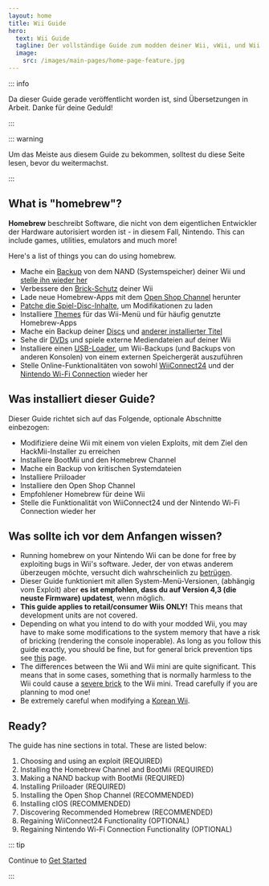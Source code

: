 ```yaml
---
layout: home
title: Wii Guide
hero:
  text: Wii Guide
  tagline: Der vollständige Guide zum modden deiner Wii, vWii, und Wii mini.
  image:
    src: /images/main-pages/home-page-feature.jpg
---
```


::: info

Da dieser Guide gerade veröffentlicht worden ist, sind Übersetzungen in Arbeit. Danke für deine Geduld!

:::

::: warning

Um das Meiste aus diesem Guide zu bekommen, solltest du diese Seite lesen, bevor du weitermachst.

:::

## What is "homebrew"?

**Homebrew** beschreibt Software, die nicht von dem eigentlichen Entwickler der Hardware autorisiert worden ist - in diesem Fall, Nintendo. This can include games, utilities, emulators and much more!

Here's a list of things you can do using homebrew.

- Mache ein [Backup](bootmii) von dem NAND (Systemspeicher) deiner Wii und [stelle ihn wieder her](bootmiirecover)
- Verbessere den [Brick-Schutz](Priiloader) deiner Wii
- Lade neue Homebrew-Apps mit dem [Open Shop Channel](osc) herunter
- [Patche die Spiel-Disc-Inhalte](https://wiki.hacks.guide/wiki/Wii:Riivolution), um Modifikationen zu laden
- Installiere [Themes](themes) für das Wii-Menü und für häufig genutzte Homebrew-Apps
- Mache ein Backup deiner [Discs](dump-games) und [anderer installierter Titel](dump-wads)
- Sehe dir [DVDs](recommended-homebrew#entertainment) und spiele externe Mediendateien auf deiner Wii
- Installiere einen [USB-Loader](wii-loaders), um Wii-Backups (und Backups von anderen Konsolen) von einem externen Speichergerät auszuführen
- Stelle Online-Funktionalitäten von sowohl [WiiConnect24](wiiconnect24) und der [Nintendo Wi-Fi Connection](wiimmfi) wieder her

## Was installiert dieser Guide?

Dieser Guide richtet sich auf das Folgende, optionale Abschnitte einbezogen:

- Modifiziere deine Wii mit einem von vielen Exploits, mit dem Ziel den HackMii-Installer zu erreichen
- Installiere BootMii und den Homebrew Channel
- Mache ein Backup von kritischen Systemdateien
- Installiere Priiloader
- Installiere den Open Shop Channel
- Empfohlener Homebrew für deine Wii
- Stelle die Funktionalität von WiiConnect24 und der Nintendo Wi-Fi Connection wieder her

## Was sollte ich vor dem Anfangen wissen?

- Running homebrew on your Nintendo Wii can be done for free by exploiting bugs in Wii's software. Jeder, der von etwas anderem überzeugen möchte, versucht dich wahrscheinlich zu [betrügen](https://hbc.hackmii.com/scam).
- Dieser Guide funktioniert mit allen System-Menü-Versionen, (abhängig vom Exploit) aber **es ist empfohlen, dass du auf Version 4,3 (die neuste Firmware) updatest**, wenn möglich.
- **This guide applies to retail/consumer Wiis ONLY!** This means that development units are not covered.
- Depending on what you intend to do with your modded Wii, you may have to make some modifications to the system memory that have a risk of bricking (rendering the console inoperable). As long as you follow this guide exactly, you should be fine, but for general brick prevention tips see [this](bricks#brick-prevention) page.
- The differences between the Wii and Wii mini are quite significant. This means that in some cases, something that is normally harmless to the Wii could cause a [severe brick](bricks#wi-fi-brick) to the Wii mini. Tread carefully if you are planning to mod one!
- Be extremely careful when modifying a [Korean Wii](bricks#koreankii-error-003-brick).

## Ready?

The guide has nine sections in total. These are listed below:

1. Choosing and using an exploit (REQUIRED)
2. Installing the Homebrew Channel and BootMii (REQUIRED)
3. Making a NAND backup with BootMii (REQUIRED)
4. Installing Priiloader (REQUIRED)
5. Installing the Open Shop Channel (RECOMMENDED)
6. Installing cIOS (RECOMMENDED)
7. Discovering Recommended Homebrew (RECOMMENDED)
8. Regaining WiiConnect24 Functionality (OPTIONAL)
9. Regaining Nintendo Wi-Fi Connection Functionality (OPTIONAL)

::: tip

Continue to [Get Started](get-started)

:::
